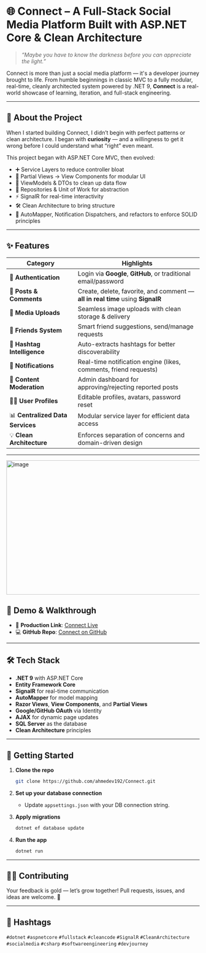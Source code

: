 # 🌐 Connect – A Full-Stack Social Media Platform Built with ASP.NET Core & Clean Architecture

> *“Maybe you have to know the darkness before you can appreciate the light.”*

Connect is more than just a social media platform — it's a developer journey brought to life. From humble beginnings in classic MVC to a fully modular, real-time, cleanly architected system powered by .NET 9, **Connect** is a real-world showcase of learning, iteration, and full-stack engineering.

---

## 🚀 About the Project

When I started building Connect, I didn’t begin with perfect patterns or clean architecture. I began with **curiosity** — and a willingness to get it wrong before I could understand what “right” even meant.

This project began with ASP.NET Core MVC, then evolved:

* ➕ Service Layers to reduce controller bloat
* 🧩 Partial Views → View Components for modular UI
* 🧠 ViewModels & DTOs to clean up data flow
* 🔁 Repositories & Unit of Work for abstraction
* ⚡ SignalR for real-time interactivity
* 🛠️ Clean Architecture to bring structure
* 🧹 AutoMapper, Notification Dispatchers, and refactors to enforce SOLID principles

---

## ✨ Features

| Category                         | Highlights                                                                     |
| -------------------------------- | ------------------------------------------------------------------------------ |
| 🔐 **Authentication**            | Login via **Google**, **GitHub**, or traditional email/password                |
| 💬 **Posts & Comments**          | Create, delete, favorite, and comment — **all in real time** using **SignalR** |
| 📸 **Media Uploads**             | Seamless image uploads with clean storage & delivery                           |
| 👥 **Friends System**            | Smart friend suggestions, send/manage requests                                 |
| 🧠 **Hashtag Intelligence**      | Auto-extracts hashtags for better discoverability                              |
| 🔔 **Notifications**             | Real-time notification engine (likes, comments, friend requests)               |
| 🧹 **Content Moderation**        | Admin dashboard for approving/rejecting reported posts                         |
| 🧑‍💼 **User Profiles**          | Editable profiles, avatars, password reset                                     |
| 📊 **Centralized Data Services** | Modular service layer for efficient data access                                |
| 💡 **Clean Architecture**        | Enforces separation of concerns and domain-driven design                       |

---
<img width="800" height="350" alt="image" src="https://github.com/user-attachments/assets/2bfe40e7-998b-4d58-b610-70c84e8dda79" />

## 🎥 Demo & Walkthrough

* 🔗 **Production Link**: [Connect Live](https://lnkd.in/dwdKerHs)
* 💻 **GitHub Repo**: [Connect on GitHub](https://lnkd.in/dM_ZJfwx)

---

## 🛠 Tech Stack

* **.NET 9** with ASP.NET Core
* **Entity Framework Core**
* **SignalR** for real-time communication
* **AutoMapper** for model mapping
* **Razor Views**, **View Components**, and **Partial Views**
* **Google/GitHub OAuth** via Identity
* **AJAX** for dynamic page updates
* **SQL Server** as the database
* **Clean Architecture** principles

---

## 🧪 Getting Started

1. **Clone the repo**

   ```bash
   git clone https://github.com/ahmedev192/Connect.git
   ```

2. **Set up your database connection**

   * Update `appsettings.json` with your DB connection string.

3. **Apply migrations**

   ```bash
   dotnet ef database update
   ```

4. **Run the app**

   ```bash
   dotnet run
   ```

---

## 👨‍💻 Contributing

Your feedback is gold — let’s grow together!
Pull requests, issues, and ideas are welcome. 🌱

---

## 🔖 Hashtags

`#dotnet` `#aspnetcore` `#fullstack` `#cleancode` `#SignalR` `#CleanArchitecture` `#socialmedia` `#csharp` `#softwareengineering` `#devjourney`
